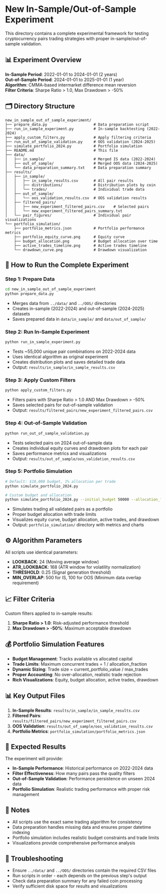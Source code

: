 # New In-Sample/Out-of-Sample Experiment

This directory contains a complete experimental framework for testing cryptocurrency pairs trading strategies with proper in-sample/out-of-sample validation.

## 📊 **Experiment Overview**

**In-Sample Period**: 2022-01-01 to 2024-01-01 (2 years)  
**Out-of-Sample Period**: 2024-01-01 to 2025-01-01 (1 year)  
**Algorithm**: CMMA-based intermarket difference mean reversion  
**Filter Criteria**: Sharpe Ratio > 1.0, Max Drawdown > -50%

## 🗂️ **Directory Structure**

```
new_in_sample_out_of_sample_experiment/
├── prepare_data.py                     # Data preparation script
├── run_in_sample_experiment.py         # In-sample backtesting (2022-2024)
├── apply_custom_filters.py             # Apply filtering criteria
├── run_out_of_sample_validation.py     # OOS validation (2024-2025)
├── simulate_portfolio_2024.py          # Portfolio simulation
├── README.md                           # This file
├── data/
│   ├── in_sample/                      # Merged IS data (2022-2024)
│   ├── out_of_sample/                  # Merged OOS data (2024-2025)
│   └── data_preparation_summary.txt    # Data preparation summary
├── results/
│   ├── in_sample/
│   │   ├── in_sample_results.csv       # All pair results
│   │   ├── distributions/              # Distribution plots by coin
│   │   └── trades/                     # Individual trade data
│   ├── out_of_sample/
│   │   └── oos_validation_results.csv  # OOS validation results
│   ├── filtered_pairs/
│   │   ├── new_experiment_filtered_pairs.csv    # Selected pairs
│   │   └── new_experiment_filtered_pairs_summary.txt
│   └── pair_figures/                   # Individual pair visualizations
└── portfolio_simulation/
    ├── portfolio_metrics.json          # Portfolio performance metrics
    ├── portfolio_equity_curve.png      # Equity curve
    ├── budget_allocation.png           # Budget allocation over time
    ├── active_trades_timeline.png      # Active trades timeline
    └── drawdown_curve.png              # Drawdown visualization
```

## 🚀 **How to Run the Complete Experiment**

### Step 1: Prepare Data
```bash
cd new_in_sample_out_of_sample_experiment
python prepare_data.py
```
- Merges data from `../data/` and `../OOS/` directories
- Creates in-sample (2022-2024) and out-of-sample (2024-2025) datasets
- Saves prepared data in `data/in_sample/` and `data/out_of_sample/`

### Step 2: Run In-Sample Experiment
```bash
python run_in_sample_experiment.py
```
- Tests ~55,000 unique pair combinations on 2022-2024 data
- Uses identical algorithm as original experiment
- Creates distribution plots and saves detailed trade data
- Output: `results/in_sample/in_sample_results.csv`

### Step 3: Apply Custom Filters
```bash
python apply_custom_filters.py
```
- Filters pairs with Sharpe Ratio > 1.0 AND Max Drawdown > -50%
- Saves selected pairs for out-of-sample validation
- Output: `results/filtered_pairs/new_experiment_filtered_pairs.csv`

### Step 4: Out-of-Sample Validation
```bash
python run_out_of_sample_validation.py
```
- Tests selected pairs on 2024 out-of-sample data
- Creates individual equity curves and drawdown plots for each pair
- Saves performance metrics and visualizations
- Output: `results/out_of_sample/oos_validation_results.csv`

### Step 5: Portfolio Simulation
```bash
# Default: $10,000 budget, 1% allocation per trade
python simulate_portfolio_2024.py

# Custom budget and allocation
python simulate_portfolio_2024.py --initial_budget 50000 --allocation_fraction 0.005
```
- Simulates trading all validated pairs as a portfolio
- Proper budget allocation with trade limits
- Visualizes equity curve, budget allocation, active trades, and drawdown
- Output: `portfolio_simulation/` directory with metrics and charts

## ⚙️ **Algorithm Parameters**

All scripts use identical parameters:
- **LOOKBACK**: 24 (Moving average window)
- **ATR_LOOKBACK**: 168 (ATR window for volatility normalization)
- **THRESHOLD**: 0.25 (Signal generation threshold)
- **MIN_OVERLAP**: 500 for IS, 100 for OOS (Minimum data overlap requirement)

## 📈 **Filter Criteria**

Custom filters applied to in-sample results:
1. **Sharpe Ratio > 1.0**: Risk-adjusted performance threshold
2. **Max Drawdown > -50%**: Maximum acceptable drawdown

## 💰 **Portfolio Simulation Features**

- **Budget Management**: Tracks available vs allocated capital
- **Trade Limits**: Maximum concurrent trades = 1 / allocation_fraction
- **Dynamic Sizing**: Trade size = current_portfolio_value / max_trades
- **Proper Accounting**: No over-allocation, realistic trade rejection
- **Rich Visualizations**: Equity, budget allocation, active trades, drawdown

## 📊 **Key Output Files**

1. **In-Sample Results**: `results/in_sample/in_sample_results.csv`
2. **Filtered Pairs**: `results/filtered_pairs/new_experiment_filtered_pairs.csv`
3. **OOS Validation**: `results/out_of_sample/oos_validation_results.csv`
4. **Portfolio Metrics**: `portfolio_simulation/portfolio_metrics.json`

## 🎯 **Expected Results**

The experiment will provide:
- **In-Sample Performance**: Historical performance on 2022-2024 data
- **Filter Effectiveness**: How many pairs pass the quality filters
- **Out-of-Sample Validation**: Performance persistence on unseen 2024 data
- **Portfolio Simulation**: Realistic trading performance with proper risk management

## 📝 **Notes**

- All scripts use the exact same trading algorithm for consistency
- Data preparation handles missing data and ensures proper datetime indexing
- Portfolio simulation includes realistic budget constraints and trade limits
- Visualizations provide comprehensive performance analysis

## 🔧 **Troubleshooting**

- Ensure `../data/` and `../OOS/` directories contain the required CSV files
- Run scripts in order - each depends on the previous step's output
- Check data preparation summary for any failed coin processing
- Verify sufficient disk space for results and visualizations